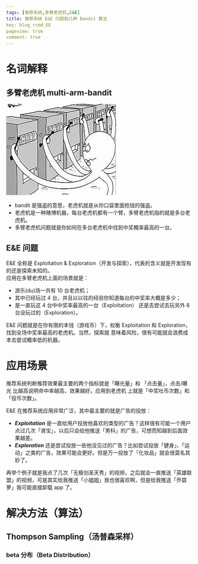 ```yaml
---
tags: [推荐系统,多臂老虎机,E&E]
title: 推荐系统 E&E 问题和几种 Bandit 算法
key: blog_rcmd_EE
pageview: true
comment: true
---
```


# 名词解释
## 多臂老虎机 multi-arm-bandit
![avatar](https://github.com/logosty/logosty.github.io/blob/master/assets/images/Screenshot/multi-arm-bandit.jpg?raw=true)  
+ bandit 是强盗的意思，老虎机就是从你口袋里面抢钱的强盗。
+ 老虎机是一种赌博机器，每台老虎机都有一个臂，多臂老虎机指的就是多台老虎机。  
+ 多臂老虎机问题就是你如何在多台老虎机中找到中奖概率最高的一台。  
## E&E 问题
E&E 全称是 Exploitation & Exploration（开发与探索），代表的含义就是开发现有的还是探索未知的。  
应用在多臂老虎机上面的场景就是：  
+ 游乐(du)场一共有 10 台老虎机；
+ 其中已经玩过 4 台，并且以以往的经验你知道每台的中奖率大概是多少；
+ 是一直玩这 4 台中中奖率最高的一台（Exploitation） 还是去尝试去玩另外 6 台没玩过的（Exploration）。  

E&E 问题就是在你有限的本钱（游戏币）下，权衡 Exploitation 和 Exploration，找到全场中奖率最高的老虎机。当然，探索就
意味着风险，很有可能就会浪费成本去尝试概率低的机器。


# 应用场景
推荐系统判断推荐效果最主要的两个指标就是「曝光量」和 「点击量」，点击/曝光 比越高说明命中率越高，效果越好。应用到老虎机
上就是「中奖吐币次数」和「投币次数」。  

E&E 在推荐系统应用非常广泛，其中最主要的就是广告的投放：
+ ***Exploitation*** 是一直给用户投放他喜欢的类型的广告？这样很有可能一个用户点过几次「肾宝」，以后只会给他推送「男科」的广告，可想而知越到后面效果越差。
+ ***Exploration*** 还是尝试投放一些他没见过的广告？比如尝试投放「健身」、「运动」之类的广告，效果可能会更好。但是万一投放了「化妆品」就会很莫名其妙了。  

再举个例子就是我点了几次「无极剑圣天秀」的视频，之后就会一直推送「英雄联盟」的视频，可是其实给我推送「小姐姐」我也很喜欢啊，但是给我推送「乔碧萝」我可能直接卸载 app 了。


# 解决方法（算法）
## Thompson Sampling（汤普森采样）
### beta 分布（Beta Distribution）





